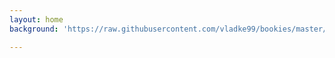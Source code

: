 ```yaml
---
layout: home
background: 'https://raw.githubusercontent.com/vladke99/bookies/master/favicon-32x32.png'

---
```

